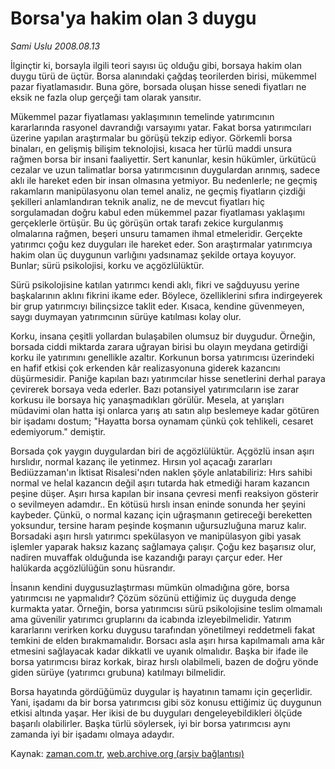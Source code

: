 # Borsa'ya hakim  olan 3 duygu

*Sami Uslu 2008.08.13*

<tr><td class="metin" colspan="2" style="padding-top: 20px; padding-left: 5px; padding-right: 10px;">İlginçtir ki, borsayla ilgili teori sayısı üç olduğu gibi, borsaya hakim olan duygu türü de üçtür. Borsa alanındaki çağdaş teorilerden birisi, mükemmel pazar fiyatlamasıdır. Buna göre, borsada oluşan hisse senedi fiyatları ne eksik ne fazla olup gerçeği tam olarak yansıtır.</td></tr><tr><td class="metin" colspan="2" style="padding-top: 20px; padding-left: 5px; padding-right: 10px;"><p> Mükemmel pazar fiyatlaması yaklaşımının temelinde yatırımcının kararlarında rasyonel davrandığı varsayımı yatar. Fakat borsa yatırımcıları üzerine yapılan araştırmalar bu görüşü tekzip ediyor. Görkemli borsa binaları, en gelişmiş bilişim teknolojisi, kısaca her türlü maddi unsura rağmen borsa bir insani faaliyettir. Sert kanunlar, kesin hükümler, ürkütücü cezalar ve uzun talimatlar borsa yatırımcısının duygulardan arınmış, sadece aklı ile hareket eden bir insan olmasına yetmiyor. Bu nedenlerle; ne geçmiş rakamların manipülasyonu olan temel analiz, ne geçmiş fiyatların çizdiği şekilleri anlamlandıran teknik analiz, ne de mevcut fiyatları hiç sorgulamadan doğru kabul eden mükemmel pazar fiyatlaması yaklaşımı gerçeklerle örtüşür. Bu üç görüşün ortak tarafı zekice kurgulanmış olmalarına rağmen, beşeri unsuru tamamen ihmal etmeleridir. Gerçekte yatırımcı çoğu kez duyguları ile hareket eder. Son araştırmalar yatırımcıya hakim olan üç duygunun varlığını yadsınamaz şekilde ortaya koyuyor. Bunlar; sürü psikolojisi, korku ve açgözlülüktür. 
<p> Sürü psikolojisine katılan yatırımcı kendi aklı, fikri ve sağduyusu yerine başkalarının aklını fikrini ikame eder. Böylece, özelliklerini sıfıra indirgeyerek bir grup yatırımcıyı bilinçsizce taklit eder. Kısaca, kendine güvenmeyen, saygı duymayan yatırımcının sürüye katılması kolay olur. 
<p> Korku, insana çeşitli yollardan bulaşabilen olumsuz bir duygudur. Örneğin, borsada ciddi miktarda zarara uğrayan birisi bu olayın meydana getirdiği korku ile yatırımını genellikle azaltır. Korkunun borsa yatırımcısı üzerindeki en hafif etkisi çok erkenden kâr realizasyonuna giderek kazancını düşürmesidir. Paniğe kapılan bazı yatırımcılar hisse senetlerini derhal paraya çevirerek borsaya veda ederler. Bazı potansiyel yatırımcıların ise zarar korkusu ile borsaya hiç yanaşmadıkları görülür. Mesela, at yarışları müdavimi olan hatta işi onlarca yarış atı satın alıp beslemeye kadar götüren bir işadamı dostum; "Hayatta borsa oynamam çünkü çok tehlikeli, cesaret edemiyorum." demiştir.
<p> Borsada çok yaygın duygulardan biri de açgözlülüktür. Açgözlü insan aşırı hırslıdır, normal kazanç ile yetinmez. Hırsın yol açacağı zararları Bediüzzaman'ın İktisat Risalesi'nden naklen şöyle anlatabiliriz: Hırs sahibi normal ve helal kazancın değil aşırı tutarda hak etmediği haram kazancın peşine düşer. Aşırı hırsa kapılan bir insana çevresi menfi reaksiyon gösterir o sevilmeyen adamdır.. En kötüsü hırslı insan eninde sonunda her şeyini kaybeder. Çünkü, o normal kazanç için uğraşmanın getireceği bereketten yoksundur, tersine haram peşinde koşmanın uğursuzluğuna maruz kalır. Borsadaki aşırı hırslı yatırımcı spekülasyon ve manipülasyon gibi yasak işlemler yaparak haksız kazanç sağlamaya çalışır. Çoğu kez başarısız olur, nadiren muvaffak olduğunda ise kazandığı parayı çarçur eder. Her halükarda açgözlülüğün sonu hüsrandır. 
<p> İnsanın kendini duygusuzlaştırması mümkün olmadığına göre, borsa yatırımcısı ne yapmalıdır? Çözüm sözünü ettiğimiz üç duyguda denge kurmakta yatar. Örneğin, borsa yatırımcısı sürü psikolojisine teslim olmamalı ama güvenilir yatırımcı gruplarını da icabında izleyebilmelidir. Yatırım kararlarını verirken korku duygusu tarafından yönetilmeyi reddetmeli fakat temkini de elden bırakmamalıdır. Borsacı asla aşırı hırsa kapılmamalı ama kâr etmesini sağlayacak kadar dikkatli ve uyanık olmalıdır. Başka bir ifade ile borsa yatırımcısı biraz korkak, biraz hırslı olabilmeli, bazen de doğru yönde giden sürüye (yatırımcı grubuna) katılmayı bilmelidir. 
<p> Borsa hayatında gördüğümüz duygular iş hayatının tamamı için geçerlidir. Yani, işadamı da bir borsa yatırımcısı gibi söz konusu ettiğimiz üç duygunun etkisi altında yaşar. Her ikisi de bu duyguları dengeleyebildikleri ölçüde başarılı olabilirler. Başka türlü söylersek, iyi bir borsa yatırımcısı aynı zamanda iyi bir işadamı olmaya adaydır.<br/></p></p></p></p></p></p></td></tr>

Kaynak: [zaman.com.tr](http://zaman.com.tr/yazar.do?yazino=725337), [web.archive.org (arşiv bağlantısı)](http://web.archive.org/web/20081011054455/http://www.zaman.com.tr:80/yazar.do?yazino=725337)
